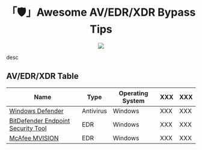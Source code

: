 <h1 align="center">「🛡️」Awesome AV/EDR/XDR Bypass Tips</h1>

<p align="center"><img src="https://png.pngtree.com/png-vector/20190215/ourlarge/pngtree-vector-guard-shield-icon-png-image_691190.jpg"></p>

desc

## AV/EDR/XDR Table

| Name | Type | Operating System | XXX | XXX |
| ----------- | ----------- | ----------- | ----------- | ----------- |
| [Windows Defender](https://github.com/MrEmpy/Awesome-AV-EDR-XDR-Bypass/tree/main/Windows%20Defender) | Antivirus | Windows | XXX | XXX |
| [BitDefender Endpoint Security Tool](https://github.com/MrEmpy/Awesome-AV-EDR-XDR-Bypass/tree/main/BitDefender%20Endpoint%20Security%20Tool) | EDR | Windows | XXX | XXX |
| [McAfee MVISION](https://github.com/MrEmpy/Awesome-AV-EDR-XDR-Bypass/tree/main/McAfee%20MVISION) | EDR | Windows | XXX | XXX |

